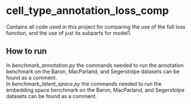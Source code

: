 # cell_type_annotation_loss_comp
Contains all code used in this project for comparing the use of the full loss function, and the use of just its subparts for model1.

## How to run
In *benchmark_annotation.py* the commands needed to run the annotation benchmark on the Baron, MacParland, and Segerstolpe datasets can be found as a comment. <br> 
In *benchmark_latent_space.py* the commands needed to run the embedding space benchmark on the Baron, MacParland, and Segerstolpe datasets can be found as a comment. 